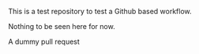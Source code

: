 This is a test repository to test a Github based workflow.

Nothing to be seen here for now.

A dummy pull request

